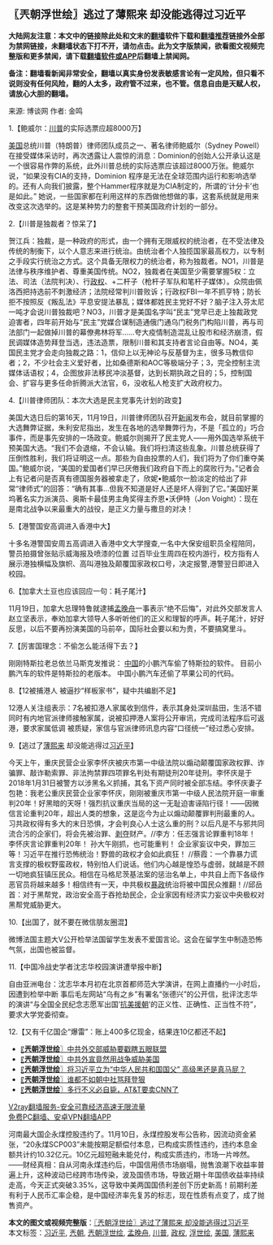  <h2>〖兲朝浮世绘〗逃过了薄熙来 却没能逃得过习近平</h2> <p class="notice"><b>大陆网友注意：本文中的链接除此处和文末的<a href="https://github.com/bannedbook/fanqiang" >翻墙</a>软件下载和<a href="https://github.com/killgcd/justmysocks/blob/master/README.md">翻墙推荐</a>链接外全部为禁网链接，未翻墙状态下打不开，请勿点击。此为文字版禁闻，欲看图文视频完整版和更多禁闻，请下载<a href="https://github.com/bannedbook/fanqiang">翻墙软件或APP</a>后翻墙上禁闻网。</p><p>备注：翻墙看新闻非常安全，翻墙以真实身份发表敏感言论有一定风险，但只看不说则没有任何风险，翻的人太多，政府管不过来，也不管。信息自由是天赋人权，请放心大胆的翻墙。</b></p>  <div class="entry"> <p>来源:&nbsp;博谈网                            作者:&nbsp;金鸣                           </p> <p>1.【鲍威尔：<a href="https://www.bannedbook.org/bnews/tag/%e5%b7%9d%e6%99%ae/" class="st_tag internal_tag" rel="tag" title="标签 川普 下的日志">川普</a>的实际选票应超8000万】</p> <p></p> <p><a href="https://www.bannedbook.org/bnews/tag/%e7%be%8e%e5%9b%bd/" class="st_tag internal_tag" rel="tag" title="标签 美国 下的日志">美国</a>总统川普（特朗普）律师团队成员之一、著名律师鲍威尔（Sydney Powell）在接受媒体采访时，再次透露让人震惊的消息：Dominion的创始人公开承认这是一个很容易作弊的系统，此外川普总统的实际选票应该超过8000万张。鲍威尔说，“如果没有CIA的支持，Dominion 程序是无法在全球范围内运行和影响选举的。还有人向我们披露，整个Hammer程序就是为CIA制定的，所谓的‘计分卡’也是如此。” 她说，一些国家都在利用这样的东西做他想做的事，这套系统就是用来改变这次选举的。这是某种势力的整套干预美国政府计划的一部分。</p> <p>2.【川普是独裁者？惊呆了】</p> <p></p> <p>贺江兵：独裁，是一种政府的形式，由一个拥有无限威权的统治者，在不受法律及传统的制衡下，以个人意志来进行统治。由统治者个人独揽国家最高权力，以专制之手段实行统治之方式。这个具备无限权力的统治者，称为独裁者。NO1，川普是法律与秩序维护者、尊重美国传统。NO2，独裁者在美国至少需要掌握5权：立法、司法（法院判决）、行<a href="https://www.bannedbook.org/bnews/tag/%e6%94%bf%e6%9d%83/" class="st_tag internal_tag" rel="tag" title="标签 政权 下的日志">政权</a>、+二杆子（枪杆子军队和笔杆子媒体）。众院由佩洛西把持选前不刺激经济；法院经常判川普败诉；行政权FBI一年不抓亨特；防长拒不按照反《叛乱法》平息安提法暴乱；媒体都姓民主党好不好？脑子注入芬太尼一吨才会说川普独裁吧？NO3，川普才是美国名字叫“民主”党早已走上独裁政党迫害者，四年前开始与“民主”党媒合谋制造通俄门通乌门税务门构陷川普，再与司法部门一起做掉川普的幕僚弗林将军……夸大疫情制造混乱让股市和经济崩溃，假民调媒体造势拜登当选，违法造票，限制川普和其支持者言论自由等。NO4，美国民主党才会走向独裁之路：1，信仰上以无神论与反基督为主，很多马教信仰者；2，不少社会主义爱好者，比如桑德斯和AOC等极端分子；3，完全控制主流媒体话语权；4，企图放非法移民冲淡基督，达到长期执政之目的；5，控制国会、扩容与更多任命折腾派大法官，6，没收私人枪支扩大政府权力。</p> <p>4.【川普律师团队：本次大选是民主党事先计划的政变】</p>  <p></p> <p>美国大选日后的第16天，11月19日，川普律师团队召开<span class='wp_keywordlink_affiliate'><a href="https://www.bannedbook.org/" title="新闻">新闻</a></span>发布会，就目前掌握的大选舞弊证据，朱利安尼指出，发生在各地的选举舞弊行为，不是「孤立的」巧合事件，而是事先安排的一场政变。鲍威尔则揭开了民主党人——用外国选举系统干预美国大选。“我们不会退缩，不会认输。我们将扫清这些乱象。川普总统获得了压倒性胜利，我们将证明这一点。那些为自由投票的人们，我们将为了你们重夺美国。”鲍威尔说，“美国的爱国者们早已厌倦我们政府自下而上的腐败行为。”记者会上有记者问是否真有德国服务器被拿走了，欣妮•鲍威尔一脸淡定的给出了非常“律师式”的回答：“确有其事&#8230;但我不知道是好人还是坏人得到了它。”美国好莱坞著名实力派演员、奥斯卡最佳男主角奖得主乔恩•沃伊特（Jon Voight）：现在是南北战争以来最重大的战役，是正义力量与撒旦的对决！</p> <p>5.【港警国安高调进入香港中大】</p> <p></p> <p>十多名港警国安周五高调进入香港中文大学搜查,一名中大保安组职员全程陪同，警员拍摄曾张贴示威海报及喷漆的位置 过百毕业生周四在校内游行，校方指有人展示港独横幅及旗帜、高叫港独及颠覆国家政权口号，决定报警,港警翌日即进入校园。</p> <p>6.【加拿大土豆也应该回应一句：耗子尾汁】</p> <p></p> <p>11月19日，加拿大总理特鲁就逮捕<a href="https://www.bannedbook.org/bnews/tag/%e5%ad%9f%e6%99%9a%e8%88%9f/" class="st_tag internal_tag" rel="tag" title="标签 孟晚舟 下的日志">孟晚舟</a>一事表示“绝不后悔”，对此外交部发言人赵立坚表示，奉劝加拿大领导人多听听他们的正义和理智的呼声。耗子尾汁，好好反思，以后不要再扮演美国的马前卒，国际社会要以和为贵，不要搞窝里斗。</p>  <p>7.【厉害国理念：不偷怎么能活得下去？】</p> <p></p> <p>刚刚特斯拉老总依兰马斯克发推说： <span class='wp_keywordlink_affiliate'><a href="https://www.bannedbook.org/" title="中国" target="_blank">中国</a></span>的小鹏汽车偷了特斯拉的软件。 目前小鹏汽车的软件是特斯拉的老版本。 中国小鹏汽车还偷了苹果公司的代码。</p> <p>8.【12被捕港人 被逼抄“样板家书”，疑中共编剧不足】</p> <p></p> <p>12港人关注组表示：7名被扣港人家属收到信件，表示其身处深圳盐田，生活不错 同时有内地官派律师接触家属，说被扣押港人案将公开审讯，完成司法程序后可返港，要求家属低调 被质疑，家信与官派律师讯息内容“口径统一”经过悉心安排。</p> <p>9.【逃过了<a href="https://www.bannedbook.org/bnews/tag/%e8%96%84%e7%86%99%e6%9d%a5/" class="st_tag internal_tag" rel="tag" title="标签 薄熙来 下的日志">薄熙来</a> 却没能逃得过<a href="https://www.bannedbook.org/bnews/tag/%e4%b9%a0%e8%bf%91%e5%b9%b3/" class="st_tag internal_tag" rel="tag" title="标签 习近平 下的日志">习近平</a>】</p> <p></p>  <p>今天上午，重庆民营企业家李怀庆被庆市第一中级法院以煽动颠覆国家政权罪、诈骗罪、敲诈勒索罪、非法拘禁罪四项罪名判处有期徒刑20年徒刑。李怀庆是于2018年1月31日被警方以涉黑名义抓捕，其名下资产同时被全部冻结。李怀庆妻子包艳：我老公重庆民营企业家李怀庆，刚刚被重庆市第一中级人民法院开庭一审重判20年！好黑暗的天呀！强烈抗议重庆当局的这一无耻迫害诬陷行径！——因微信言论重判20年，超出人类的想象，这是迄今为止以煽动颠覆罪判刑最重的人。习共政权得有多大的末日恐惧，才会判良心人士这么重的刑？以后凡是不与邪共同流合污的企家们，将会先被治罪、<span class='wp_keywordlink'><a href="https://www.bannedbook.org/forum2/topic21.html" title="《剥夺》 黄建民 著" target="_blank">剥夺</a></span>财产。//李方：任志强言论罪重判18年！ 李怀庆言论罪重判20年！ 孙大午刚抓，也可能重判！ 企业家妄议中央，罪加三等！习近平在推行恐怖统治！野兽的政权才会如此疯狂！ //蔡霞：一个靠暴力谎言支撑的极权野蛮政权，特别怕人们说话。他们内心越是惶恐与虚弱，就越是不顾一切地疯狂镇压民众。相信在马格尼茨基法案的惩治名单上，中共自上而下各级作恶官员将越来越多！相信终有一天，中共极权<span class='wp_keywordlink'><a href="https://www.bannedbook.org/forum11/topic276.html" title="禁片：评中国共产党的暴政" target="_blank">暴政</a></span>统治将被中国民众推翻！//邱岳首：对于黑帮党，政治安全高于吞抢劫民企，企业家因有经济实力妄议中央极权对黑帮党威胁更大。</p> <p>10.【出国了，就不要在微信朋友圈混】</p> <p></p> <p>微博法国主题大V公开检举法国留学生发表不爱国言论。这会在留学生中制造恐怖气氛，出国也被监督。</p> <p>11.【中国冷战史学者沈志华校园演讲遭举报中断】</p> <p></p> <p>自由亚洲电台：沈志华本月初在北京首都师范大学演讲，在网上直播约一小时后，因遭到检举中断 事后毛左网站“乌有之乡”有署名“张德兴”的公开信，批评沈志华的演讲“与全国全民纪念志愿军出国&#8217;<span class='wp_keywordlink'><a href="https://www.bannedbook.org/forum2/topic952.html" title="历史回顾：从“抗美援朝”到“大跃进”" target="_blank">抗美援朝</a></span>&#8217;的正义性、正确性、正当性不符”，要求大学党委彻查。</p> <p>12.【又有千亿国企“爆雷”：账上400多亿现金，结果连10亿都还不起】</p>  <p></p> <ul class='op-related-articles' title='相关阅读'> <li><a href='https://www.bannedbook.org/bnews/ssgc/20201120/1433834.html' target='_blank'>〖<b>兲朝浮世绘</b>〗中共外交部威胁要戳瞎五眼联盟</a></li> <li><a href='https://www.bannedbook.org/bnews/ssgc/20201119/1433262.html' target='_blank'>〖<b>兲朝浮世绘</b>〗中共外宣竟然用战争威胁美国</a></li> <li><a href='https://www.bannedbook.org/bnews/ssgc/20201118/1432709.html' target='_blank'>〖<b>兲朝浮世绘</b>〗将习近平立为“中华人民共和国国父” 高级黑还是真马屁？</a></li> <li><a href='https://www.bannedbook.org/bnews/ssgc/20201117/1432166.html' target='_blank'>〖<b>兲朝浮世绘</b>〗谁都不如朝中社骂拜登狠</a></li> <li><a href='https://www.bannedbook.org/bnews/ssgc/20201116/1431675.html' target='_blank'>〖<b>兲朝浮世绘</b>〗多行不义必自毙，AT&amp;T要卖CNN了</a></li> </ul> <p class="texttj"> <a href="https://www.bannedbook.org/forum23/topic22702.html" target="_blank">V2ray翻墙服务-安全可靠经济高速无限流量</a><br/> <a href="https://github.com/bannedbook/fanqiang/wiki/%E7%A6%81%E9%97%BB%E7%BD%91%E5%AE%89%E5%8D%93%E7%BF%BB%E5%A2%99%E6%96%B0%E9%97%BBAPP" target="_blank">免费PC翻墙、安卓VPN翻墙APP</a></p><p>河南最大国企永煤控股违约了。11月10日，永煤控股发布公告称，因流动资金紧张，“20永煤SCP003”未能按期足额偿付本息，已构成实质性违约，违约本息金额共计约10.32亿元。10亿元超短融未能兑付，构成实质违约，市场一片哗然。——财经真相：自从河南永煤违约后，中国信用债市场崩塌，抛售浪潮下收益率普遍上升，这种波动已经跨市场传染，波及国债市场，导致近期十年国债收益率持续走高，今天正式突破3.35%，这导致中美两国国债利差创下历史新高！前期利差有利于人民币汇率企稳，是中国经济率先复苏的标志，现在性质有点变了，成了抛售资产。</p><a name='sharetosocial'></a>       <div><b>本文的图文或视频完整版</b>：<a href='https://www.bannedbook.org/bnews/ssgc/20201121/1434447.html'>〖兲朝浮世绘〗逃过了薄熙来 却没能逃得过习近平</a></div>  </div><!--END ENTRY--> <div class="postfooter"> <div>本文标签：<a href="https://www.bannedbook.org/bnews/tag/%e4%b9%a0%e8%bf%91%e5%b9%b3/" rel="tag">习近平</a>, <a href="https://www.bannedbook.org/bnews/tag/%e5%85%b2%e6%9c%9d/" rel="tag">兲朝</a>, <a href="https://www.bannedbook.org/bnews/tag/%e5%85%b2%e6%9c%9d%e6%b5%ae%e4%b8%96%e7%bb%98/" rel="tag">兲朝浮世绘</a>, <a href="https://www.bannedbook.org/bnews/tag/%e5%ad%9f%e6%99%9a%e8%88%9f/" rel="tag">孟晚舟</a>, <a href="https://www.bannedbook.org/bnews/tag/%e5%b7%9d%e6%99%ae/" rel="tag">川普</a>, <a href="https://www.bannedbook.org/bnews/tag/%e6%94%bf%e6%9d%83/" rel="tag">政权</a>, <a href="https://www.bannedbook.org/bnews/tag/%E6%B5%AE%E4%B8%96%E7%BB%98/" rel="tag">浮世绘</a>, <a href="https://www.bannedbook.org/bnews/tag/%e7%be%8e%e5%9b%bd/" rel="tag">美国</a>, <a href="https://www.bannedbook.org/bnews/tag/%e8%96%84%e7%86%99%e6%9d%a5/" rel="tag">薄熙来</a></div>  </div><!--END POSTFOOTER--> 